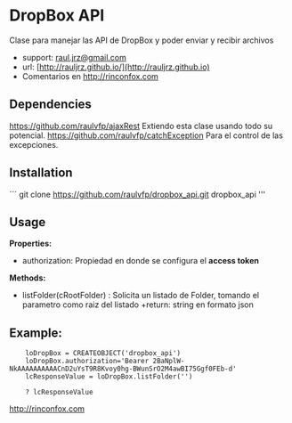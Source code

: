 # DropBox API

Clase para manejar las API de DropBox y poder enviar y recibir archivos

* support: raul.jrz@gmail.com
* url: [http://rauljrz.github.io/](http://rauljrz.github.io)
* Comentarios en http://rinconfox.com


## Dependencies
https://github.com/raulvfp/ajaxRest
    Extiendo esta clase usando todo su potencial.
https://github.com/raulvfp/catchException
    Para el control de las excepciones.

## Installation
´´´
git clone https://github.com/raulvfp/dropbox_api.git dropbox_api
'''

## Usage
**Properties:**
- authorization: Propiedad en donde se configura el **access token**

**Methods:**
- listFolder(cRootFolder) : Solicita un listado de Folder, tomando el parametro como raiz del listado
    +return: string en formato json

## Example:

```
    loDropBox = CREATEOBJECT('dropbox_api')
    loDropBox.authorization='Bearer 2BaNplW-NkAAAAAAAAAACnD2uYsT9R8Kvoy0hg-BWunSrO2M4awBI75Ggf0FEb-d'
    lcResponseValue = loDropBox.listFolder('')

    ? lcResponseValue

```

http://rinconfox.com